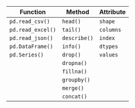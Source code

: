 | Function          | Method          | Attribute       |
|-------------------|-----------------|-----------------|
| `pd.read_csv()`   | `head()`        | `shape`         |
| `pd.read_excel()` | `tail()`        | `columns`       |
| `pd.read_json()`  | `describe()`    | `index`         |
| `pd.DataFrame()`  | `info()`        | `dtypes`        |
| `pd.Series()`     | `drop()`        | `values`        |
|                   | `dropna()`      |                 |
|                   | `fillna()`      |                 |
|                   | `groupby()`     |                 |
|                   | `merge()`       |                 |
|                   | `concat()`      |                 |